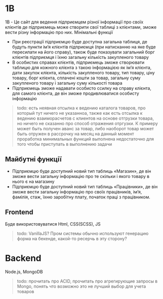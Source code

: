 # 1B

1B -  Це сайт для ведення підприємцем різної інформації про своїх клієнтів де підприємець може створити свої таблиці з клієнтами, зможе вести різну інформацію про них.
Мінімальні функції

- При реєстрації підприємцю буде доступна загальна таблиця, де будуть пункти ім’я клієнтів підприємця (при натисканню на яке буде пересилати на його справу), також буде показувати загальний борг клієнтів підприємця і їхню загальну кількість закупленого товару
- В особистих справах клієнтів, підприємець зможе створювати таблицю для кожного клієнта з такою інформацією як ім’я клієнта, дати закупок клієнта, кількість закупленого товару, тип товару, ціну товару, борг клієнта, сплачені кошти за товар, загальну суму закупленого товару і загальну суму кількості товара
- Підприємець зможе надавати особисто ссилку на справу клієнта, для самого клієнта, де він зможе продивлюватися особисту інформацію
> todo: есть неявная отсылка к ведению каталога товаров, про который тут ничего не указанноа, также как есть отсылка к ведению взаиморасчетов с клиентов на основе отгрузки товара, но ничего не сказанно про способ отражения отргузки. К примеру может быть получен аванс за товар, либо наоборот товар может быть отружен в рассрочку на месяц
> на данный момент проработка минимальных функций выполнена недостаточно для того чтобы приступать в выполнению задачи


## Майбутні функції
- Підприємцю буде доступний новий тип таблиць «Магазин», де він зможе вести загальну інформацію про те скільки і якого товару в нього є на магазину
- Підприємцю буде доступний новий тип таблиць «Працівники», де він зможе вести загальну інформацію про своїх працівників, ім’я, фамілія, стаж, їхню заробітну плату, початок праці з працівником.

## Frontend
Буде використовуватися Html, CSS(SCSS), JS
> todo: VanillaJS? Пром системы обычно используют генерацию форма на бекенде, какой-то ресерчь в эту сторону?

# Backend
Node.js, MongoDB
> todo: прочитать про ACID, прочитать про агрегирующие запросы в Mongo, понять что возможно это не лучший выбор для учета товаров
